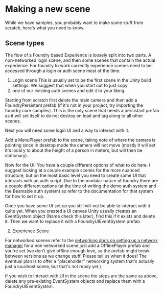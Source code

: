 # Making a new scene
While we have samples, you probably want to make some stuff from scratch, here's what you need to know.

## Scene types 

The flow of a Foundry based Experience is loosely split into two parts. A non-networked login scene, and then some scenes 
that contain the actual experience. For foundry to work correctly experience scenes need to be accessed through a login or auth scene most of the time.

1. Login scene
This is usually set to be the first scene in the Unity build settings. We suggest that when you start out to just copy
2. one of our existing auth scenes and edit it to your liking.

Starting from scratch first delete the main camera and then add a FoundryPersistant prefab (if it's not in your project, 
try importing the foundry core samples). This is the only scene that needs a persistant prefab as it will set itself to 
do not destroy on load and tag along to all other scenes.

Next you will need some login UI and a way to interact with it.

Add a MenuPlayer prefab to the scene, taking note of where the camera is pointing since in desktop mode the camera will 
not move (mostly it will set it's local y to about the height of a person in meters, but will then be stationary).

Now for the UI. You have a couple different options of what to do here. I suggest looking at a couple example scenes for 
the more nuanced structure, but on the most basic level you need to create some UI that interacts with an auth script. 
Due to the modular nature of foundry there are a couple different options (at the time of writing the demo auth system 
and the Beamable auth system) so refer to the documentation for that system for how to set it up. 

Once you have some UI set up you still will not be able to interact with it quite yet. When you created a UI canvas Unity 
usually creates an EventSystem object (Name check this later), find this if it exists and delete it. Then we want to 
replace it with a FoundryUIEventSystem prefab

2. Experience Scene

For networked scenes refer to the [networking docs on setting up a network manager](foundry/networking/networking.md) for a non 
networked scene just add a OfflinePlayer prefab and you're set (we don't give offline enough love, so the prefab might 
break between versions as we change stuff. Please tell us when it does! The eventual plan is to offer a "placeholder" 
networking system that's actually just a localhost scene, but that's not ready yet.)

If you wish to interact with UI in the scene the steps are the same as above, delete any pre-existing EventSystem objects 
and replace them with a FoundryUIEventSystem.